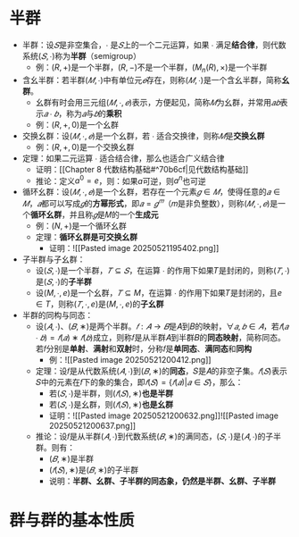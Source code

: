# 半群
- 半群：设$𝑆$是非空集合，$∙$ 是$𝑆$上的一个二元运算，如果 $∙$ 满足**结合律**，则代数系统$(𝑆,∙)$称为**半群**（semigroup）
	- 例：$(R,+)$是一个半群，$(R,-)$不是一个半群，$(M_n(R),\times)$是一个半群
- 含幺半群：若半群$(𝑀,∙)$中有单位元$𝑒$存在，则称$(𝑀,∙)$是一个含幺半群，简称**幺群**。
	- 幺群有时会用三元组$(𝑀,∙, 𝑒)$表示，方便起见，简称$𝑀$为幺群，并常用$𝑎𝑏$表示$𝑎 ∙ 𝑏$，称为$𝑎$与$𝑏$的**乘积**
	- 例：$(R,+,0)$是一个幺群
- 交换幺群：设$(𝑀,∙, 𝑒)$是一个幺群，若 $∙$ 适合交换律，则称$𝑀$是**交换幺群**
	- 例：$(R,+,0)$是一个交换幺群
- 定理：如果二元运算 $∙$ 适合结合律，那么也适合广义结合律
	- 证明：[[Chapter 8 代数结构基础#^70b6cf|见代数结构基础]]
	- 推论：定义$a^0=e$，则：如果$a$可逆，则$a^n$也可逆
- 循环幺群：设$(𝑀,∙, 𝑒)$是一个幺群，若存在一个元素$𝑔 ∈ 𝑀$，使得任意的$𝑎 ∈ 𝑀$，$𝑎$都可以写成$𝑔$的**方幂形式**，即$𝑎 = 𝑔^𝑚$（𝑚是非负整数），则称$(𝑀,∙, 𝑒)$是一个**循环幺群**，并且称$𝑔$是𝑀的一个**生成元**
	- 例：$(N,+)$是一个循环幺群
	- 定理：**循环幺群是可交换幺群**
		- 证明：![[Pasted image 20250521195402.png]]
- 子半群与子幺群：
	- 设$(𝑆,∙)$是一个半群，$𝑇 ⊆ 𝑆$，在运算 $∙$ 的作用下如果𝑇是封闭的，则称$(𝑇,∙)$是$(𝑆,∙)$的**子半群**
	- 设$(M,∙,e)$是一个幺群，$𝑇 ⊆ M$，在运算 $∙$ 的作用下如果𝑇是封闭的，且$e\in T$，则称$(𝑇,∙,e)$是$(M,∙,e)$的**子幺群**
- 半群的同构与同态：
	- 设$(𝐴,∙)$、$(𝐵,∗)$是两个半群。$𝑓: 𝐴 → 𝐵$是𝐴到𝐵的映射，$∀𝑎, 𝑏 ∈ 𝐴$，若$𝑓 (𝑎 ∙ 𝑏 )= 𝑓(𝑎) ∗𝑓(𝑏)$成立，则称𝑓是从半群𝐴到半群𝐵的**同态映射**，简称同态。若𝑓分别是**单射**、**满射**和**双射**时，分称𝑓是**单同态**、**满同态**和**同构**
		- 例：![[Pasted image 20250521200412.png]]
	- 定理：设𝑓是从代数系统$(𝐴,∙)$到$(𝐵,∗)$的**同态**，𝑆是𝐴的非空子集。$𝑓(𝑆)$表示𝑆中的元素在𝑓下的象的集合，即$𝑓 (𝑆) = \{𝑓(𝑎)|𝑎 ∈ 𝑆\}$，那么：
		- 若$(𝑆,∙)$是半群，则$(𝑓(𝑆),∗)$**也是半群**
		- 若$(𝑆,∙)$是幺群，则$(𝑓(𝑆),∗)$**也是幺群**
		- 证明：![[Pasted image 20250521200632.png]]![[Pasted image 20250521200637.png]]
	- 推论：设𝑓是从半群$(𝐴,∙)$到代数系统$(𝐵,∗)$的满同态，$(𝑆,∙)$是$(𝐴,∙)$的子半群。则有：
		- $(𝐵,∗)$是半群
		- $(𝑓(𝑆),∗)$是$(𝐵,∗)$的子半群
		- 说明：**半群、幺群、子半群的同态象，仍然是半群、幺群、子半群**
# 群与群的基本性质
